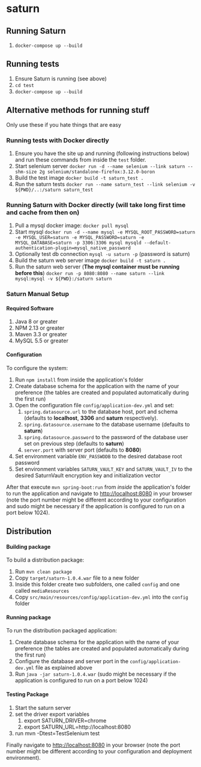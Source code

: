 # saturn

## Running Saturn
1. `docker-compose up --build`

## Running tests
1. Ensure Saturn is running (see above)
2. `cd test`
3. `docker-compose up --build`

## Alternative methods for running stuff

Only use these if you hate things that are easy

### Running tests with Docker directly
1. Ensure you have the site up and running (following instructions below) and run these commands from inside the `test` folder.
2. Start selenium server `docker run -d --name selenium --link saturn --shm-size 2g selenium/standalone-firefox:3.12.0-boron`
3. Build the test image `docker build -t saturn_test .`
4. Run the saturn tests `docker run --name saturn_test --link selenium -v ${PWD}/..:/saturn saturn_test`

### Running Saturn with Docker directly (will take long first time and cache from then on)
1. Pull a mysql docker image: `docker pull mysql`
2. Start mysql `docker run -d --name mysql -e MYSQL_ROOT_PASSWORD=saturn -e MYSQL_USER=saturn -e MYSQL_PASSWORD=saturn -e MYSQL_DATABASE=saturn -p 3306:3306 mysql mysqld --default-authentication-plugin=mysql_native_password`
3. Optionally test db connection `mysql -u saturn -p` (password is saturn)
3. Build the saturn web server image `docker build -t saturn .`
4. Run the saturn web server (**The mysql container must be running before this**) `docker run -p 8080:8080 --name saturn --link mysql:mysql -v ${PWD}:/saturn saturn`

### Saturn Manual Setup

#### Required Software

1. Java 8 or greater
2. NPM 2.13 or greater
3. Maven 3.3 or greater
4. MySQL 5.5 or greater

#### Configuration

To configure the system:

1. Run `npm install` from inside the application's folder
2. Create database schema for the application with the name of your preference (the tables are created and populated automatically during the first run)
3. Open the configuration file `config/application-dev.yml` and set:
   1. `spring.datasource.url` to the database host, port and schema (defaults to **localhost**, **3306** and **saturn** respectively).
   2. `spring.datasource.username` to the database username (defaults to **saturn**)
   3. `spring.datasource.password` to the password of the database user set on previous step (defaults to **saturn**)
   4. `server.port` with server port (defaults to **8080**)
4. Set environment variable `ENV_PASSWDDB` to the desired database root password
5. Set environment variables `SATURN_VAULT_KEY` and `SATURN_VAULT_IV` to the desired SaturnVault encryption key and initialization vector

After that execute `mvn spring-boot:run` from _inside_ the application's folder to run the application and navigate to [http://localhost:8080](http://localhost:8080) in your browser (note the port number might be different according to your configuration and sudo might be necessary if the application is configured to run on a port below 1024).

## Distribution

#### Building package

To build a distribution package:

1. Run `mvn clean package`
2. Copy `target/saturn-1.0.4.war` file to a new folder
3. Inside this folder create two subfolders, one called `config` and one called `mediaResources`
4. Copy `src/main/resources/config/application-dev.yml` into the `config` folder

#### Running package

To run the distribution packaged application:

1. Create database schema for the application with the name of your preference (the tables are created and populated automatically during the first run)
2. Configure the database and server port in the `config/application-dev.yml` file as explained above
3. Run `java -jar saturn-1.0.4.war` (sudo might be necessary if the application is configured to run on a port below 1024)

#### Testing Package

1. Start the saturn server
2. set the driver export variables
    1. export SATURN_DRIVER=chrome
    2. export SATURN_URL=http://localhost:8080  
3. run mvn  -Dtest=TestSelenium test



Finally navigate to [http://localhost:8080](http://localhost:8080) in your browser (note the port number might be different according to your configuration and deployment environment).

